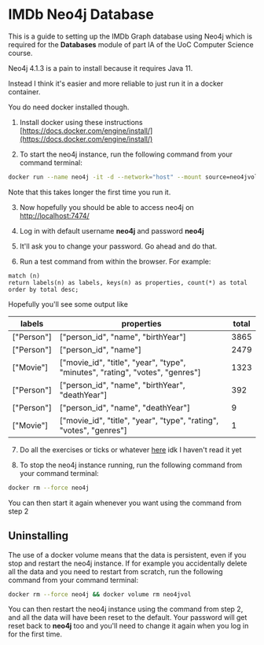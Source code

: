 # IMDb Neo4j Database

This is a guide to setting up the IMDb Graph database using Neo4j which is required for the **Databases** module of part IA of the UoC Computer Science course.

Neo4j 4.1.3 is a pain to install because it requires Java 11.

Instead I think it's easier and more reliable to just run it in a docker container.

You do need docker installed though.

1. Install docker using these instructions [https://docs.docker.com/engine/install/](https://docs.docker.com/engine/install/)

2. To start the neo4j instance, run the following command from your command terminal:
```bash
docker run --name neo4j -it -d --network="host" --mount source=neo4jvol,target=/var/lib/neo4j/data slippedandmissed/imdb-neo4j /bin/bash -c "./neo4j start && /bin/bash"
```
Note that this takes longer the first time you run it.

3. Now hopefully you should be able to access neo4j on [http://localhost:7474/](http://localhost:7474/)

4. Log in with default username **neo4j** and password **neo4j**

5. It'll ask you to change your password. Go ahead and do that.

6. Run a test command from within the browser. For example:
```cypher
match (n)
return labels(n) as labels, keys(n) as properties, count(*) as total
order by total desc;
```
Hopefully you'll see some output like

| labels     | properties                                                                    | total |
|------------|-------------------------------------------------------------------------------|-------|
| ["Person"] | ["person_id", "name", "birthYear"]                                            | 3865  |
| ["Person"] | ["person_id", "name"]                                                         | 2479  |
| ["Movie"]  | ["movie_id", "title", "year", "type", "minutes", "rating", "votes", "genres"] | 1323  |
| ["Person"] | ["person_id", "name", "birthYear", "deathYear"]                               | 392   |
| ["Person"] | ["person_id", "name", "deathYear"]                                            | 9     |
| ["Movie"]  | ["movie_id", "title", "year", "type", "rating", "votes", "genres"]            | 1     |

7. Do all the exercises or ticks or whatever [here](https://www.cl.cam.ac.uk/teaching/2021/Databases/graph-tutorial.html#cypher-by-example) idk I haven't read it yet

8. To stop the neo4j instance running, run the following command from your command terminal:
```bash
docker rm --force neo4j
```
You can then start it again whenever you want using the command from step 2

## Uninstalling

The use of a docker volume means that the data is persistent, even if you stop and restart the neo4j instance.
If for example you accidentally delete all the data and you need to restart from scratch, run the following command from your command terminal:
```bash
docker rm --force neo4j && docker volume rm neo4jvol
```
You can then restart the neo4j instance using the command from step 2, and all the data will have been reset to the default. Your password will get reset back to **neo4j** too and you'll need to change it again when you log in for the first time.